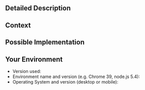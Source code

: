 <!--- Provide a general summary of the issue in the Title above -->

## Detailed Description
<!--- What change or feature do you propose? -->

## Context
<!--- Why is this change important to you? How would you use it? -->
<!--- How can it benefit other users and communities? -->
<!--- Is there existing software with a similar featuer? -->

## Possible Implementation
<!--- Not obligatory, but suggest an idea for implementing addition or change -->

## Your Environment
<!--- Include as many relevant details about the environment you experienced the bug in -->
* Version used:
* Environment name and version (e.g. Chrome 39, node.js 5.4):
* Operating System and version (desktop or mobile):
